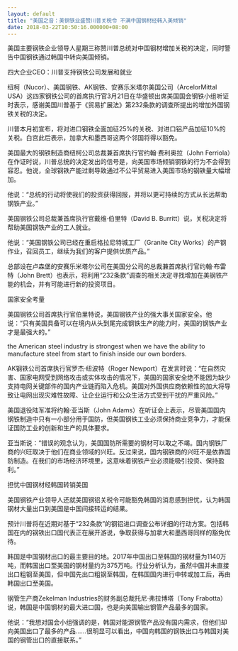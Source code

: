 ```yaml
---
layout: default
title: "美国之音：美钢铁业盛赞川普关税令 不满中国钢材经韩入美倾销"
date: 2018-03-22T10:50:16.000000+08:00
---
```


美国主要钢铁企业领导人星期三称赞川普总统对中国钢材增加关税的决定，同时警告中国钢铁通过韩国中转向美国倾销。

四大企业CEO：川普支持钢铁公司发展和就业

纽柯（Nucor）、美国钢铁、AK钢铁、安赛乐米塔尔美国公司（ArcelorMittal USA）这四家钢铁公司的首席执行官3月21日在华盛顿出席美国国会钢铁小组听证时表示，感谢美国川普基于《贸易扩展法》第232条款的调查所提出的增加外国钢铁关税的决定。

川普本月初宣布，将对进口钢铁全面加征25%的关税、对进口铝产品加征10%的关税。白宫此后表示，加拿大和墨西哥这两个邻国将得以豁免。

美国最大的钢铁制造商纽柯公司总裁兼首席执行官约翰·费利奥拉（John Ferriola）在作证时说，川普总统的决定发出的信号是，向美国市场倾销钢铁的行为不会得到容忍。他说，全球钢铁产能过剩导致通过不公平贸易进入美国市场的钢铁量大幅增加。

他说：“总统的行动将使我们的投资获得回报，并将以更可持续的方式从长远帮助钢铁产业。”

美国钢铁公司总裁兼首席执行官戴维·伯里特（David B. Burritt）说，关税决定将帮助美国钢铁产业的工人就业。

他说：“美国钢铁公司已经在重启格拉尼特城工厂（Granite City Works）的产钢作业，召回员工，继续为我们的客户提供优质产品。”

总部设在卢森堡的安赛乐米塔尔公司在美国分公司的总裁兼首席执行官约翰·布雷特（John Brett）也表示，将利用“232条款”调查的相关决定寻找增加在美钢铁产能的机会，并有可能进行新的投资项目。

国家安全考量

美国钢铁公司首席执行官伯里特说，美国钢铁产业的强大事关国家安全。他说：“只有美国具备可以在境内从头到尾完成钢铁生产的能力时，美国的钢铁产业才是最强大的。”

the American steel industry is strongest when we have the ability to manufacture steel from start to finish inside our own borders.

AK钢铁公司首席执行官罗杰·纽波特（Roger Newport）在发言时说：“在自然灾害、国家电网受到网络攻击或实体攻击的情况下，美国的国家安全绝不能因为缺少支持电网关键部件的国内产业链而陷入危机。美国对外国供应商依赖性的加大将导致让电网出现灾难性故障、让企业运行和公众生活方式受到干扰的严重风险。”

美国退役陆军准将约翰·亚当斯（John Adams）在听证会上表示，尽管美国国内钢铁制造中只有一小部分用于国防，但美国钢铁工业必须保持商业竞争力，才能保证国防工业的创新和生产的具体要求。

亚当斯说：“错误的观念认为，美国国防所需要的钢材可以取之不竭。国内钢铁厂商的兴旺取决于他们在商业领域的兴旺。反过来说，国内钢铁商的兴旺不是依靠国防制造。在我们的市场经济环境里，这意味着钢铁产业必须能吸引投资、保持盈利。”

担忧中国钢材经韩国转销美国

美国钢铁产业领导人还就美国钢铝关税令可能豁免韩国的消息感到担忧，认为韩国钢材大量出口到美国是中国间接转运的结果。

预计川普将在近期对基于“232条款”的钢铝进口调查公布详细的行动方案。包括韩国在内的钢铁出口国代表正在展开游说，争取获得与加拿大和墨西哥同样的豁免优待。

韩国是中国钢材出口的最主要目的地。2017年中国出口至韩国的钢材量为1140万吨，而韩国出口至美国的钢材量约为375万吨。行业分析认为，虽然中国并未直接出口粗钢至美国，但中国先出口粗钢至韩国，在韩国国内进行中转或加工后，再由韩国出口至美国。

钢管生产商Zekelman Industries的财务副总裁托尼·弗拉博塔（Tony Frabotta）说，韩国是中国钢材的最大进口国，也是向美国输出钢管产品最多的国家。

他说：“我想对国会小组强调的是，韩国对能源钢管产品没有国内需求，但他们却向美国出口了最多的产品……很明显可以看出，中国向韩国的钢铁出口与韩国对美国的钢管出口的直接联系。”

